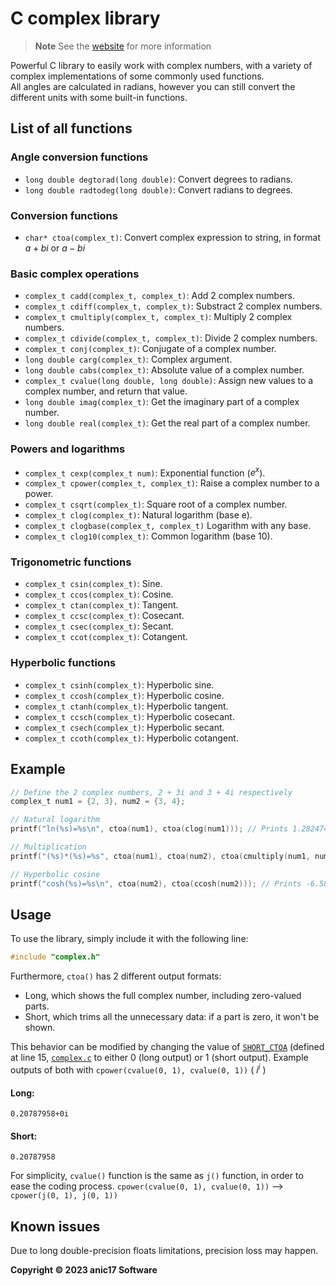# C complex library

> **Note**
See the [website](https://anic17.github.io/complex) for more information

Powerful C library to easily work with complex numbers, with a variety of complex implementations of some commonly used functions.  
All angles are calculated in radians, however you can still convert the different units with some built-in functions.

## List of all functions

### Angle conversion functions
 - `long double degtorad(long double)`: Convert degrees to radians.  
 - `long double radtodeg(long double)`: Convert radians to degrees.  

### Conversion functions
 - `char* ctoa(complex_t)`: Convert complex expression to string, in format $a+bi$ or $a-bi$

### Basic complex operations

 - `complex_t cadd(complex_t, complex_t)`: Add 2 complex numbers.
 - `complex_t cdiff(complex_t, complex_t)`: Substract 2 complex numbers.
 - `complex_t cmultiply(complex_t, complex_t)`: Multiply 2 complex numbers.
 - `complex_t cdivide(complex_t, complex_t)`: Divide 2 complex numbers.
 - `complex_t conj(complex_t)`: Conjugate of a complex number.
 - `long double carg(complex_t)`: Complex argument.
 - `long double cabs(complex_t)`: Absolute value of a complex number.  
 - `complex_t cvalue(long double, long double)`: Assign new values to a complex number, and return that value.  
 - `long double imag(complex_t)`: Get the imaginary part of a complex number.  
 - `long double real(complex_t)`: Get the real part of a complex number.

### Powers and logarithms

 - `complex_t cexp(complex_t num)`: Exponential function ($e^{x}$).
 - `complex_t cpower(complex_t, complex_t)`: Raise a complex number to a power.
 - `complex_t csqrt(complex_t)`: Square root of a complex number.
 - `complex_t clog(complex_t)`: Natural logarithm (base e).
 - `complex_t clogbase(complex_t, complex_t)` Logarithm with any base.
 - `complex_t clog10(complex_t)`: Common logarithm (base 10).

### Trigonometric functions

 - `complex_t csin(complex_t)`: Sine.  
 - `complex_t ccos(complex_t)`: Cosine.  
 - `complex_t ctan(complex_t)`: Tangent.  
 - `complex_t ccsc(complex_t)`: Cosecant.  
 - `complex_t csec(complex_t)`: Secant.  
 - `complex_t ccot(complex_t)`: Cotangent.  

### Hyperbolic functions

 - `complex_t csinh(complex_t)`: Hyperbolic sine.  
 - `complex_t ccosh(complex_t)`: Hyperbolic cosine.  
 - `complex_t ctanh(complex_t)`: Hyperbolic tangent.  
 - `complex_t ccsch(complex_t)`: Hyperbolic cosecant.  
 - `complex_t csech(complex_t)`: Hyperbolic secant.  
 - `complex_t ccoth(complex_t)`: Hyperbolic cotangent.  

## Example

```c
// Define the 2 complex numbers, 2 + 3i and 3 + 4i respectively
complex_t num1 = {2, 3}, num2 = {3, 4};

// Natural logarithm
printf("ln(%s)=%s\n", ctoa(num1), ctoa(clog(num1))); // Prints 1.2824747+0.98279372i

// Multiplication
printf("(%s)*(%s)=%s", ctoa(num1), ctoa(num2), ctoa(cmultiply(num1, num2))); // Prints -6+17i

// Hyperbolic cosine
printf("cosh(%s)=%s\n", ctoa(num2), ctoa(ccosh(num2))); // Prints -6.580663-7.5815527i
```

## Usage
To use the library, simply include it with the following line:
```c
#include "complex.h"
```

Furthermore, `ctoa()` has 2 different output formats:
 - Long, which shows the full complex number, including zero-valued parts.
 - Short, which trims all the unnecessary data: if a part is zero, it won't be shown.
 
 This behavior can be modified by changing the value of [`SHORT_CTOA`](https://github.com/anic17/complex/blob/main/complex.c#L15) (defined at line 15, [`complex.c`](https://github.com/anic17/complex/blob/main/complex.c#L15) to either 0 (long output) or 1 (short output).
 Example outputs of both with `cpower(cvalue(0, 1), cvalue(0, 1))` ( $i^{i}$ )
 #### Long:
 `0.20787958+0i`
 
 #### Short:
 `0.20787958`

For simplicity, `cvalue()` function is the same as `j()` function, in order to ease the coding process.
`cpower(cvalue(0, 1), cvalue(0, 1))` --> ``cpower(j(0, 1), j(0, 1))``

## Known issues

Due to long double-precision floats limitations, precision loss may happen.

**Copyright &copy; 2023 anic17 Software**
